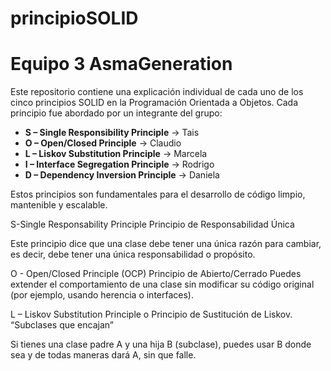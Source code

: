 # principioSOLID

# Equipo 3 AsmaGeneration
 
Este repositorio contiene una explicación individual de cada uno de los cinco principios SOLID en la Programación Orientada a Objetos. Cada principio fue abordado por un integrante del grupo:
 
- **S – Single Responsibility Principle** → Tais
- **O – Open/Closed Principle** → Claudio
- **L – Liskov Substitution Principle** → Marcela
- **I – Interface Segregation Principle** → Rodrigo
- **D – Dependency Inversion Principle** → Daniela
 
Estos principios son fundamentales para el desarrollo de código limpio, mantenible y escalable.

S-Single Responsability Principle
Principio de Responsabilidad Única

Este principio dice que una clase debe tener una única razón para cambiar, es decir, debe tener una única responsabilidad o propósito.

O - Open/Closed Principle (OCP)
Principio de Abierto/Cerrado
Puedes extender el comportamiento de una clase sin modificar su código original (por ejemplo, usando herencia o interfaces).

L – Liskov Substitution Principle o Principio de Sustitución de Liskov.
“Subclases que encajan”

Si tienes una clase padre A y una hija B (subclase), puedes usar B donde sea y de todas maneras dará A, sin que falle.